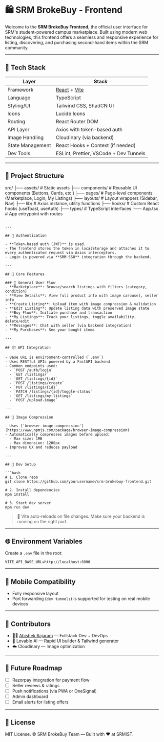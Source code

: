 # 🛍️ SRM BrokeBuy - Frontend

Welcome to the **SRM BrokeBuy Frontend**, the official user interface for SRM's student-powered campus marketplace. Built using modern web technologies, this frontend offers a seamless and responsive experience for listing, discovering, and purchasing second-hand items within the SRM community.

---

## 🚀 Tech Stack

| Layer            | Stack                                     |
|------------------|-------------------------------------------|
| Framework        | [React](https://reactjs.org/) + [Vite](https://vitejs.dev/) |
| Language         | TypeScript                                |
| Styling/UI       | Tailwind CSS, ShadCN UI                   |
| Icons            | Lucide Icons                              |
| Routing          | React Router DOM                          |
| API Layer        | Axios with token-based auth               |
| Image Handling   | Cloudinary (via backend)                  |
| State Management | React Hooks + Context (if needed)         |
| Dev Tools        | ESLint, Prettier, VSCode + Dev Tunnels    |

---

## 📂 Project Structure

src/
├── assets/              # Static assets
├── components/          # Reusable UI components (Buttons, Cards, etc.)
├── pages/               # Page-level components (Marketplace, Login, My Listings)
├── layouts/             # Layout wrappers (Sidebar, Nav)
├── lib/                 # Axios instance, utility functions
├── hooks/               # Custom React hooks (useToast, useAuth)
├── types/               # TypeScript interfaces
└── App.tsx              # App entrypoint with routes

````

---

## 🔐 Authentication

- **Token-based auth (JWT)** is used.
- The frontend stores the token in localStorage and attaches it to every authenticated request via Axios interceptors.
- Login is powered via **SRM SSO** integration through the backend.

---

## 🛒 Core Features

### 🧩 General User Flow
- **Marketplace**: Browse/search listings with filters (category, condition)
- **View Details**: View full product info with image carousel, seller info
- **Create Listing**: Upload item with image compression & validation
- **Edit Listing**: Update listing data with preserved image state
- **Buy Flow**: Initiate purchase and transaction
- **My Listings**: Track your listings, toggle availability, delete/edit
- **Messages**: Chat with seller (via backend integration)
- **My Purchases**: See your bought items

---

## 📦 API Integration

- Base URL is environment-controlled (`.env`)
- Uses RESTful APIs powered by a FastAPI backend
- Common endpoints used:
  - `POST /auth/login`
  - `GET /listings/`
  - `GET /listings/{id}`
  - `POST /listings/create`
  - `PUT /listings/{id}`
  - `PATCH /listings/{id}/toggle-status`
  - `GET /listings/my-listings`
  - `POST /upload-image`

---

## 📸 Image Compression

- Uses [`browser-image-compression`](https://www.npmjs.com/package/browser-image-compression)
- Automatically compresses images before upload:
  - Max size: 1MB
  - Max dimension: 1200px
- Improves UX and reduces payload

---

## 🧪 Dev Setup

```bash
# 1. Clone repo
git clone https://github.com/yourusername/srm-brokebuy-frontend.git

# 2. Install dependencies
npm install

# 3. Start dev server
npm run dev
````

> 🔁 Vite auto-reloads on file changes. Make sure your backend is running on the right port.

---

## 🌐 Environment Variables

Create a `.env` file in the root:

```env
VITE_API_BASE_URL=http://localhost:8000
```

---

## 📱 Mobile Compatibility

* Fully responsive layout
* Port forwarding (`dev tunnels`) is supported for testing on real mobile devices

---

## 🤝 Contributors

* 👨‍💻 [Abishek Rajaram](https://github.com/abishekr03) — Fullstack Dev + DevOps
* 🔧 Lovable AI — Rapid UI builder & Tailwind generator
* ☁️ Cloudinary — Image optimization

---

## 🧠 Future Roadmap

* [ ] Razorpay integration for payment flow
* [ ] Seller reviews & ratings
* [ ] Push notifications (via PWA or OneSignal)
* [ ] Admin dashboard
* [ ] Email alerts for listing offers

---

## 📃 License

MIT License. © SRM BrokeBuy Team — Built with ❤️ at SRMIST.

```

